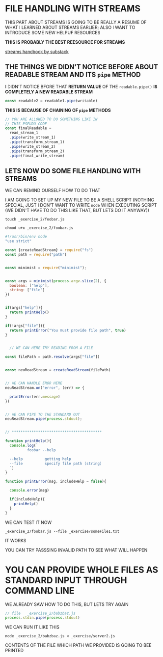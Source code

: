 # FILE HANDLING WITH STREAMS

THIS PART ABOUT STREAMS IS GOING TO BE REALLY A RESUME OF WHAT I LEARNED ABOUT STREAMS EARLIER; ALSO I WANT TO INTRODUCE SOME NEW HELPUF RESOURCES

**THIS IS PROBABLY THE BEST REESOURCE FOR STREAMS**

[streams handbook by substack](https://github.com/substack/stream-handbook)

## THE THINGS WE DIDN'T NOTICE BEFORE ABOUT READABLE STREAM AND ITS `pipe` METHOD

I DIDN'T NOTICE BFORE THAT **RETURN VALUE** OF THE `readable.pipe()` **IS COMPLETELY A NEW READABLE STREAM** 

```js
const readable2 = readable1.pipe(writable)
```

**THIS IS BECAUSE OF CHAINING OF `pipe` METHODS**

```js
// YOU ARE ALLOWED TO DO SOMETHING LIKE IN
// THIS PSEUDO CODE
const finalReadable = 
  read_stream_1
  .pipe(write_stream_1)
  .pipe(transform_stream_1)
  .pipe(write_stream_2)
  .pipe(transform_stream_2)
  .pipe(final_write_stream)
```

## LETS NOW DO SOME FILE HANDLING WITH STREAMS

WE CAN REMIND OURSELF HOW TO DO THAT

I AM GOING TO SET UP MY NEW FILE TO BE A SHELL SCRIPT (NOTHING SPECIAL, JUST I DON'T WANT TO WRITE `node` WHEN EXECUTING SCRIPT (WE DIDN'T HAVE TO DO THIS LIKE THAT, BUT LETS DO IT ANYWAY))

```
touch _exercise_2/foobar.js
```

```
chmod u+x _exercise_2/foobar.js
```

```js
#!/usr/bin/env node
"use strict"

const {createReadStream} = require("fs")
const path = require("path")


const minimist = require("minimist");


const args = minimist(process.argv.slice(2), {
  boolean: ["help"],
  string: ["file"]
})


if(args["help"]){
  return printHelp()
}

if(!args["file"]){
  return printError("You must provide file path", true)
}


  // WE CAN HERE TRY READING FROM A FILE

const filePath = path.resolve(args["file"])


const neuReadStream = createReadStream(filePath)


// WE CAN HANDLE EROR HERE
neuReadStream.on("error", (err) => {

  printError(err.message)
})


// WE CAN PIPE TO THE STANDARD OUT
neuReadStream.pipe(process.stdout);


// *****************************************

function printHelp(){
  console.log(`
          foobar --help

  --help          getting help
  --file          specify file path (string)
  `)
}

function printError(msg, includeHelp = false){

  console.error(msg)

  if(includeHelp){
    printHelp()
  }
}
```

WE CAN TEST IT NOW

```
_exercise_2/foobar.js --file _exercise/someFile1.txt
```

IT WORKS

YOU CAN TRY PASSSING INVALID PATH TO SEE WHAT WILL HAPPEN

# YOU CAN PROVIDE WHOLE FILES AS STANDARD INPUT THROUGH COMMAND LINE

WE ALREADY SAW HOW TO DO THIS, BUT LETS TRY AGAIN

```js
// file   _exercise_2/babzbaz.js
process.stdin.pipe(process.stdout)
```

WE CAN RUN IT LIKE THIS

```
node _exercise_2/babzbaz.js < _exercise/server2.js
```

CONTENTS OF THE FILE WHICH PATH WE PROVIDED IS GOING TO BEE PRINTED
